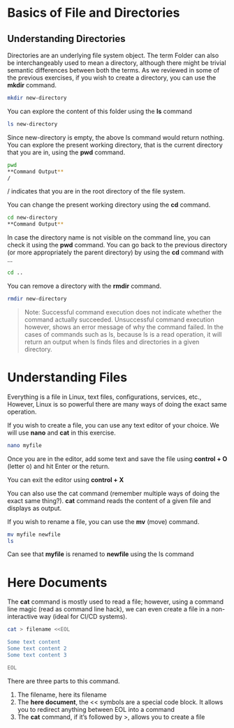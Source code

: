 # Basics of File and Directories
## Understanding Directories
Directories are an underlying file system object. The term Folder can also be interchangeably used to mean a directory, although there might be trivial semantic differences between both the terms.
As we reviewed in some of the previous exercises, if you wish to create a directory, you can use the **mkdir** command.
```sh
mkdir new-directory
```
You can explore the content of this folder using the **ls** command
```sh
ls new-directory
```
Since new-directory is empty, the above ls command would return nothing.
You can explore the present working directory, that is the current directory that you are in, using the **pwd**
command.
```sh
pwd
**Command Output**
/
```
/ indicates that you are in the root directory of the file system.

You can change the present working directory using the **cd** command.
```sh
cd new-directory
**Command Output**
```
In case the directory name is not visible on the command line, you can check it using the **pwd** command.
You can go back to the previous directory (or more appropriately the parent directory) by using the **cd** command with ... 
```sh
cd ..
```
You can remove a directory with the **rmdir** command.
```sh
rmdir new-directory
```
> Note: Successful command execution does not indicate whether the command actually succeeded. Unsuccessful command execution however, shows an error message of why the command failed. In the cases of commands such as ls, because ls is a read operation, it will return an output when ls finds files and directories in a given directory.

# Understanding Files
Everything is a file in Linux, text files, configurations, services, etc., However, Linux is so powerful there are many ways of doing the exact same operation.

If you wish to create a file, you can use any text editor of your choice. We will use **nano** and **cat** in this exercise.
```sh
nano myfile
```
Once you are in the editor, add some text and save the file using **control + O** (letter o) and hit Enter or the return.

You can exit the editor using **control + X**

You can also use the cat command (remember multiple ways of doing the exact same thing?).
**cat** command reads the content of a given file and displays as output.

If you wish to rename a file, you can use the **mv** (move) command.
```sh
mv myfile newfile
ls
```
Can see that **myfile** is renamed to **newfile** using the ls command

# Here Documents
The **cat** command is mostly used to read a file; however, using a command line magic (read as command line hack), we can even create a file in a non-interactive way (ideal for CI/CD systems).
```sh
cat > filename <<EOL

Some text content
Some text content 2
Some text content 3

EOL
```
There are three parts to this command.
1. The filename, here its filename
2. The **here document**, the << symbols are a special code block. It allows you to redirect anything between EOL into a command
3. The **cat** command, if it’s followed by >, allows you to create a file
